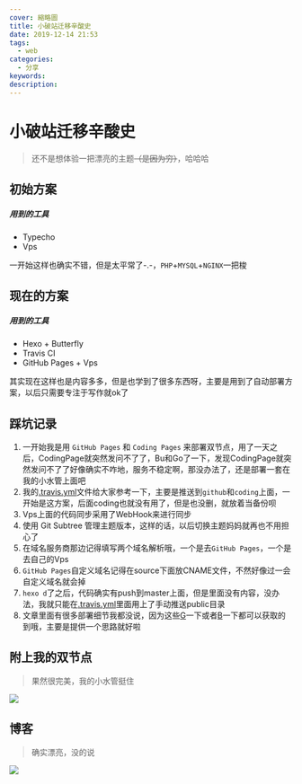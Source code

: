 ```yaml
---
cover: 縮略圖
title: 小破站迁移辛酸史
date: 2019-12-14 21:53
tags:
  - web
categories:
  - 分享
keywords:
description:
---
```


# 小破站迁移辛酸史

> 还不是想体验一把漂亮的主题~~（是因为穷）~~，哈哈哈

## 初始方案

##### 用到的工具
- Typecho
- Vps


一开始这样也确实不错，但是太平常了-.-，```PHP```+```MYSQL```+```NGINX```一把梭

## 现在的方案

##### 用到的工具
- Hexo + Butterfly
- Travis CI
- GitHub Pages + Vps

其实现在这样也是内容多多，但是也学到了很多东西呀，主要是用到了自动部署方案，以后只需要专注于写作就ok了

## 踩坑记录

1. 一开始我是用 ```GitHub Pages``` 和 ```Coding Pages``` 来部署双节点，用了一天之后，CodingPage就突然发问不了了，Bu和Go了一下，发现CodingPage就突然发问不了了好像确实不咋地，服务不稳定啊，那没办法了，还是部署一套在我的小水管上面吧
2. 我的[.travis.yml](https://github.com/lihq1403/lihq1403.github.io/blob/hexo/.travis.yml)文件给大家参考一下，主要是推送到```github```和```coding```上面，一开始是这方案，后面coding也就没有用了，但是也没删，就放着当备份呗
3. Vps上面的代码同步采用了WebHook来进行同步
4. 使用 Git Subtree 管理主题版本，这样的话，以后切换主题妈妈就再也不用担心了
5. 在域名服务商那边记得填写两个域名解析哦，一个是去```GitHub Pages```，一个是去自己的Vps
6. ```GitHub Pages```自定义域名记得在source下面放CNAME文件，不然好像过一会自定义域名就会掉
7. ```hexo d```了之后，代码确实有push到master上面，但是里面没有内容，没办法，我就只能在[.travis.yml](https://github.com/lihq1403/lihq1403.github.io/blob/hexo/.travis.yml)里面用上了手动推送public目录
8. 文章里面有很多部署细节我都没说，因为这些[G](https://www.google.com/)一下或者[B](https://www.baidu.com/)一下都可以获取的到哦，主要是提供一个思路就好啦


## 附上我的双节点

> 果然很完美，我的小水管挺住

![](https://image.lihq.xyz/imgs/2019/12/e97e96f688b08eba.png)

## 博客

> 确实漂亮，没的说

![](https://image.lihq.xyz/imgs/2019/12/adeed6272807a7b1.png)